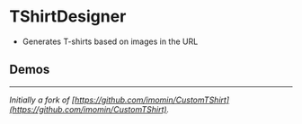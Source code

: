 # TShirtDesigner

- Generates T-shirts based on images in the URL

## Demos


***
_Initially a fork of [https://github.com/imomin/CustomTShirt](https://github.com/imomin/CustomTShirt)._
